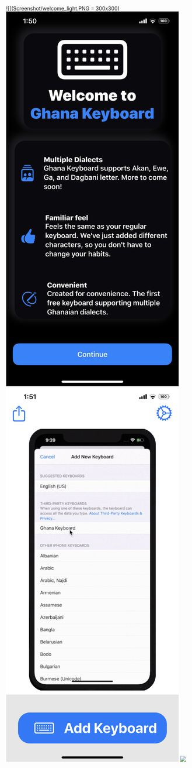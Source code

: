 ![](Screenshot/welcome_light.PNG = 300x300)
![](Screenshots/welcome_dark.PNG)
![](Screenshots/home_light.PNG)
![](Screenshots/home_dark.PNG)
